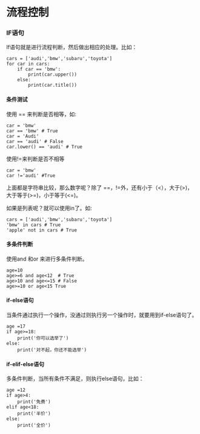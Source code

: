 # 流程控制

### IF语句

If语句就是进行流程判断，然后做出相应的处理。比如：

```
cars = ['audi','bmw','subaru','toyota']
for car in cars:
	if car == 'bmw':
		print(car.upper())
	else:
    	print(car.title())
```

#### 条件测试

使用 == 来判断是否相等，如:

```
car = 'bmw'
car == 'bmw' # True
car = 'Audi'
car == 'audi' # False
car.lower() == 'audi' # True
```

使用!=来判断是否不相等

```
car = 'bmw'
car !='audi' #True
```

上面都是字符串比较，那么数字呢？除了 ==，!=外，还有小于（<），大于(>)，大于等于(>=)，小于等于(<=)。

如果是列表呢？就可以使用in了。如:

```
cars = ['audi','bmw','subaru','toyota']
'bmw' in cars # True
'apple' not in cars # True
```



#### 多条件判断

使用and 和or 来进行多条件判断。

```
age=10
age>=6 and age<12  # True
age>10 and age<=15 # False
age>=10 or age<15 True
```

#### if-else语句

当条件通过执行一个操作，没通过则执行另一个操作时，就要用到if-else语句了。

```
age =17
if age>=18:
	print('你可以选举了')
else:
	print('对不起，你还不能选举')
```

#### if-elif-else语句

多条件判断，当所有条件不满足，则执行else语句，比如：

```
age =12
if age>4:
	print('免费')
elif age<18:
	print('半价')
else:
	print('全价')
```

